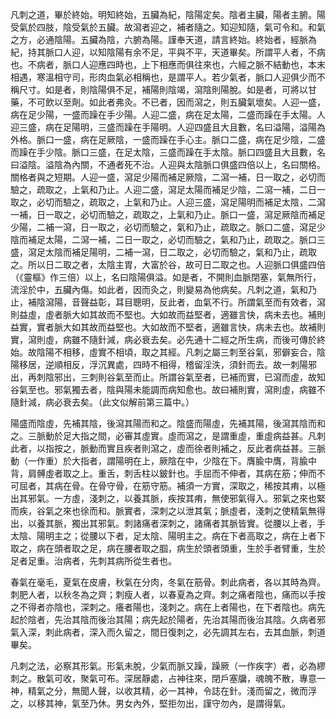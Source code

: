 凡刺之道，畢於終始。明知終始，五臟為紀，陰陽定矣。陰者主臟，陽者主腑。陽受氣於四肢，陰受氣於五臟。故瀉者迎之，補者隨之。知迎知隨，氣可令和。和氣之方，必通陰陽。五臟為陰，六腑為陽。謹奉天道，請言終始。終始者，經脈為紀，持其脈口人迎，以知陰陽有余不足，平與不平，天道畢矣。所謂平人者，不病也。不病者，脈口人迎應四時也，上下相應而俱往來也，六經之脈不結動也，本末相遇，寒溫相守司，形肉血氣必相稱也，是謂平人。若少氣者，脈口人迎俱少而不稱尺寸。如是者，則陰陽俱不足，補陽則陰竭，瀉陰則陽脫。如是者，可將以甘藥，不可飲以至劑。如此者弗灸。不已者，因而瀉之，則五臟氣壞矣。人迎一盛，病在足少陽，一盛而躁在手少陽。人迎二盛，病在足太陽，二盛而躁在手太陽。人迎三盛，病在足陽明，三盛而躁在手陽明。人迎四盛且大且數，名曰溢陽，溢陽為外格。脈口一盛，病在足厥陰，一盛而躁在手心主。脈口二盛，病在足少陰，二盛而躁在手少陰。脈口三盛，在足太陰，三盛而躁在手太陰。脈口四盛且大且數，名曰溢陰。溢陰為內關，不通者死不治。人迎與太陰脈口俱盛四倍以上，名曰關格。關格者與之短期。人迎一盛，瀉足少陽而補足厥陰，二瀉一補，日一取之，必切而驗之，疏取之，上氣和乃止。人迎二盛，瀉足太陽而補足少陰，二瀉一補，二日一取之，必切而驗之，疏取之，上氣和乃止。人迎三盛，瀉足陽明而補足太陰，二瀉一補，日一取之，必切而驗之，疏取之，上氣和乃止。脈口一盛，瀉足厥陰而補足少陽，二補一瀉，日一取之，必切而驗之，氣和乃止，疏取之。脈口二盛，瀉足少陰而補足太陽，二瀉一補，二日一取之，必切而驗之，氣和乃止，疏取之。脈口三盛，瀉足太陰而補足陽明，二補一瀉，日二取之，必切而驗之，氣和乃止，疏取之。所以日二取之者，太陰主胃，大富於谷，故可日二取之也。人迎脈口俱盛四倍（《靈樞》作三倍）以上，名曰陰陽俱溢。如是者，不開則血脈閉塞，氣無所行，流淫於中，五臟內傷。如此者，因而灸之，則變易為他病矣。凡刺之道，氣和乃止，補陰瀉陽，音聲益彰，耳目聰明，反此者，血氣不行。所謂氣至而有效者，瀉則益虛，虛者脈大如其故而不堅也。大如故而益堅者，適雖言快，病未去也。補則益實，實者脈大如其故而益堅也。大如故而不堅者，適雖言快，病未去也。故補則實，瀉則虛，病雖不隨針減，病必衰去矣。必先通十二經之所生病，而後可傳於終始。故陰陽不相移，虛實不相頃，取之其經。凡刺之屬三刺至谷氣，邪僻妄合，陰陽移居，逆順相反，浮沉異處，四時不相得，稽留淫泆，須針而去。故一刺陽邪出，再刺陰邪出，三刺則谷氣至而止。所謂谷氣至者，已補而實，已瀉而虛，故知谷氣至也。邪氣獨去者，陰與陽未能調而病知愈也。故曰補則實，瀉則虛，病雖不隨針減，病必衰去矣。（此文似解前第三篇中。）

陽盛而陰虛，先補其陰，後瀉其陽而和之。陰盛而陽虛，先補其陽，後瀉其陰而和之。三脈動於足大指之間，必審其虛實。虛而瀉之，是謂重虛，重虛病益甚。凡刺此者，以指按之，脈動而實且疾者則瀉之，虛而徐者則補之，反此者病益甚。三脈動（一作重）於大指者，謂陽明在上，厥陰在中，少陰在下。膺腧中膺，背腧中背，肩髆虛者取之上。重舌，刺舌柱以鈹針也。手屈而不伸者，其病在筋；伸而不可屈者，其病在骨。在骨守骨，在筋守筋。補須一方實，深取之，稀按其痏，以極出其邪氣。一方虛，淺刺之，以養其脈，疾按其痏，無使邪氣得入。邪氣之來也緊而疾，谷氣之來也徐而和。脈實者，深刺之以泄其氣；脈虛者，淺刺之使精氣無得出，以養其脈，獨出其邪氣。刺諸痛者深刺之，諸痛者其脈皆實。從腰以上者，手太陰、陽明主之；從腰以下者，足太陰、陽明主之。病在下者高取之，病在上者下取之，病在頭者取之足，病在腰者取之腘，病生於頭者頭重，生於手者臂重，生於足者足重。治病者，先刺其病所從生者也。

春氣在毫毛，夏氣在皮膚，秋氣在分肉，冬氣在筋骨。刺此病者，各以其時為齊。刺肥人者，以秋冬為之齊；刺瘦人者，以春夏為之齊。刺之痛者陰也，痛而以手按之不得者亦陰也，深刺之。癢者陽也，淺刺之。病在上者陽也，在下者陰也。病先起於陰者，先治其陰而後治其陽；病先起於陽者，先治其陽而後治其陰。久病者邪氣入深，刺此病者，深入而久留之，間日復刺之，必先調其左右，去其血脈，刺道畢矣。

凡刺之法，必察其形氣。形氣未脫，少氣而脈又躁，躁厥（一作疾字）者，必為繆刺之。散氣可收，聚氣可布。深居靜處，占神往來，閉戶塞牖，魂魄不散，專意一神，精氣之分，無聞人聲，以收其精，必一其神，令誌在針。淺而留之，微而浮之，以移其神，氣至乃休。男女內外，堅拒勿出，謹守勿內，是謂得氣。